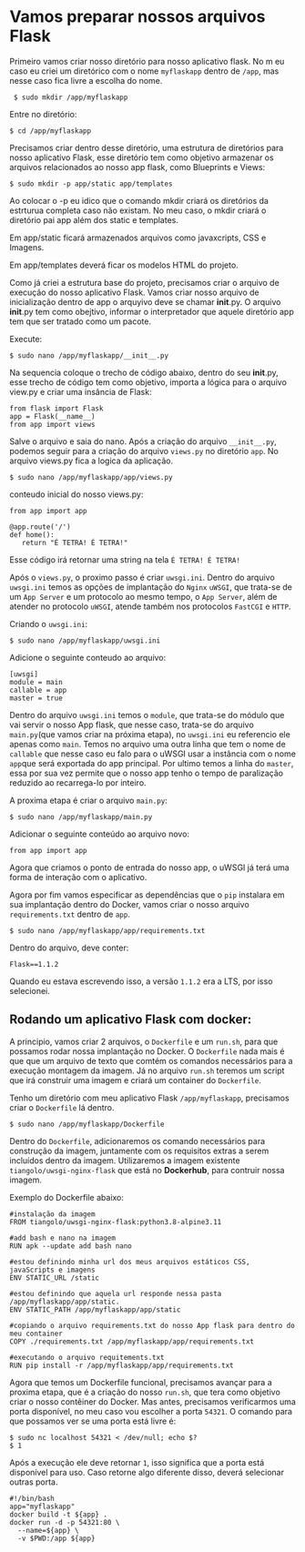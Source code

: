 # Vamos preparar nossos arquivos Flask

Primeiro vamos criar nosso diretório para nosso aplicativo flask. No m eu caso eu criei um diretórico com o nome `myflaskapp` dentro de `/app`, mas nesse caso fica livre a escolha do nome.
```
 $ sudo mkdir /app/myflaskapp
```
Entre no diretório:
```
$ cd /app/myflaskapp
```

Precisamos criar dentro desse diretório, uma estrutura de diretórios para nosso aplicativo Flask, esse diretório tem como objetivo armazenar os arquivos relacionados ao nosso app flask, como Blueprints e Views:

```
$ sudo mkdir -p app/static app/templates 
```
Ao colocar o -p eu idico que o comando mkdir criará os diretórios da estrturua completa caso não existam. No meu caso, o mkdir criará o diretório pai app além dos static e templates.

Em app/static ficará armazenados arquivos como javaxcripts, CSS e Imagens. 

Em app/templates deverá ficar os modelos HTML do projeto.

Como já criei a estrutura base do projeto, precisamos criar o arquivo de execução do nosso aplicativo Flask. 
Vamos criar nosso arquivo de inicialização dentro de app o arquyivo deve se chamar __init__.py. O arquivo __init__.py tem como obejtivo, informar o interpretador que aquele diretório app tem que ser tratado como um pacote.

Execute:
```
$ sudo nano /app/myflaskapp/__init__.py
```
Na sequencia coloque o trecho de código abaixo, dentro do seu __init__.py, esse trecho de código tem como objetivo, importa a lógica para o arquivo view.py e criar uma insância de Flask:

```
from flask import Flask
app = Flask(__name__)
from app import views
```
Salve o arquivo e saia do nano.
 Após a criação do arquivo `__init__.py`, podemos seguir para a criação do arquivo `views.py` no diretório `app`. No arquivo views.py fica a logica da aplicação.
 
```
$ sudo nano /app/myflaskapp/app/views.py
```

conteudo inicial do nosso views.py:

```
from app import app

@app.route('/')
def home():
   return "É TETRA! É TETRA!"
```
Esse código irá retornar uma string na tela `É TETRA! É TETRA!`

Após o `views.py`, o proximo passo é criar `uwsgi.ini`. Dentro do arquivo `uwsgi.ini` temos as opções de implantação do `Nginx` `uWSGI`, que trata-se de um `App Server` e um protocolo ao mesmo tempo, o `App Server`, além de atender no protocolo `uWSGI`, atende também nos protocolos `FastCGI` e `HTTP`.

Criando o `uwsgi.ini`:

```
$ sudo nano /app/myflaskapp/uwsgi.ini
```
Adicione o seguinte conteudo ao arquivo:

```
[uwsgi]
module = main
callable = app
master = true
```

Dentro do arquivo `uwsgi.ini` temos o `module`, que trata-se do módulo que vai servir o nosso App flask, que nesse caso, trata-se do arquivo `main.py`(que vamos criar na próxima etapa), no `uwsgi.ini` eu referencio ele apenas como `main`. Temos no arquivo uma outra linha que tem o nome de `callable` que nesse caso eu falo para o uWSGI usar a instância com o nome `app`que será exportada do app principal. Por ultimo temos a linha do `master`, essa por sua vez permite que o nosso app tenho o tempo de paralização reduzido ao recarrega-lo por inteiro.

A proxima etapa é criar o arquivo `main.py`:

```
$ sudo nano /app/myflaskapp/main.py
```
Adicionar o seguinte conteúdo ao arquivo novo:

```
from app import app
```

Agora que criamos o ponto de entrada do nosso app, o uWSGI já terá uma forma de interação com o aplicativo.

Agora por fim vamos especificar as dependências que o `pip` instalara em sua implantação dentro do Docker, vamos criar o nosso arquivo `requirements.txt` dentro de `app`.
 ```
$ sudo nano /app/myflaskapp/app/requirements.txt
```
 Dentro do arquivo, deve conter: 
 
 ```
 Flask==1.1.2
 ```

Quando eu estava escrevendo isso, a versão `1.1.2` era a LTS, por isso selecionei.




## Rodando um aplicativo Flask com docker:

A principio, vamos criar 2 arquivos, o `Dockerfile` e um `run.sh`, para que possamos rodar nossa implantação no Docker. O `Dockerfile`  nada mais é que que um arquivo de texto que comtém os comandos necessários para a execução montagem da imagem. Já no arquivo `run.sh` teremos um script que irá construir uma imagem e criará um container do `Dockerfile`.

Tenho um diretório com meu aplicativo Flask `/app/myflaskapp`, precisamos criar o `Dockerfile` lá dentro.

```
$ sudo nano /app/myflaskapp/Dockerfile
```
Dentro do `Dockerfile`, adicionaremos os comando necessários para construção da imagem, juntamente com os requisitos extras a serem incluídos dentro da imagem.
Utilizaremos a imagem existente `tiangolo/uwsgi-nginx-flask` que está no **Dockerhub**, para contruir nossa imagem.

Exemplo do Dockerfile abaixo:
```
#instalação da imagem
FROM tiangolo/uwsgi-nginx-flask:python3.8-alpine3.11

#add bash e nano na imagem
RUN apk --update add bash nano

#estou definindo minha url dos meus arquivos estáticos CSS, javaScripts e imagens
ENV STATIC_URL /static

#estou definindo que aquela url responde nessa pasta /app/myflaskapp/app/static.
ENV STATIC_PATH /app/myflaskapp/app/static

#copiando o arquivo requirements.txt do nosso App flask para dentro do meu container
COPY ./requirements.txt /app/myflaskapp/app/requirements.txt

#executando o arquivo requitements.txt
RUN pip install -r /app/myflaskapp/app/requirements.txt
```
Agora que temos um Dockerfile funcional, precisamos avançar para a proxima etapa, que é a criação do nosso `run.sh`, que tera como objetivo criar o nosso contêiner do Docker. Mas antes, precisamos verificarmos uma porta disponível, no meu caso vou escolher a porta `54321`. O comando para que possamos ver se uma porta está livre é:

```
$ sudo nc localhost 54321 < /dev/null; echo $?
$ 1
```
Após a execução ele deve retornar `1`, isso significa que a porta está disponível para uso. Caso retorne algo diferente disso, deverá selecionar outras porta.

```
#!/bin/bash
app="myflaskapp"
docker build -t ${app} .
docker run -d -p 54321:80 \
  --name=${app} \
  -v $PWD:/app ${app}
```


